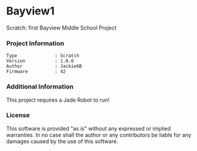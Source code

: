 Bayview1
================

Scratch: first Bayview Middle School Project

### Project Information
```
Type              : Scratch
Version           : 1.0.0
Author            : Jackie6B
Firmware          : 42
```

### Additional Information
This project requires a Jade Robot to run!

### License
This software is provided "as is" without any expressed or implied warranties.  In no case shall the author or any contributors be liable for any damages caused by the use of this software.

